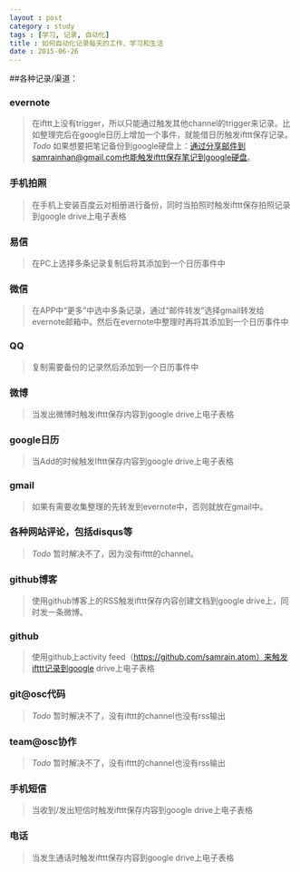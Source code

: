 ```yaml
---
layout : post
category : study
tags : [学习, 记录, 自动化]
title : 如何自动化记录每天的工作、学习和生活
date : 2015-06-26
---
```


##各种记录/渠道：

### evernote
> 在ifttt上没有trigger，所以只能通过触发其他channel的trigger来记录。比如整理完后在google日历上增加一个事件，就能借日历触发ifttt保存记录。
> $Todo$ 如果想要把笔记备份到google硬盘上：通过分享邮件到samrainhan@gmail.com也能触发ifttt保存笔记到google硬盘。

### 手机拍照
> 在手机上安装百度云对相册进行备份，同时当拍照时触发ifttt保存拍照记录到google drive上电子表格

### 易信
> 在PC上选择多条记录复制后将其添加到一个日历事件中

### 微信
> 在APP中“更多”中选中多条记录，通过“邮件转发”选择gmail转发给evernote邮箱中。然后在evernote中整理时再将其添加到一个日历事件中

### QQ
> 复制需要备份的记录然后添加到一个日历事件中

### 微博
> 当发出微博时触发ifttt保存内容到google drive上电子表格

### google日历
> 当Add的时候触发Ifttt保存内容到google drive上电子表格

### gmail
> 如果有需要收集整理的先转发到evernote中，否则就放在gmail中。

### 各种网站评论，包括disqus等
> $Todo$ 暂时解决不了，因为没有ifttt的channel。

### github博客
> 使用github博客上的RSS触发ifttt保存内容创建文档到google drive上，同时发一条微博。

### github
> 使用github上activity feed（https://github.com/samrain.atom）来触发ifttt记录到google drive上电子表格

### git@osc代码
> $Todo$ 暂时解决不了，没有ifttt的channel也没有rss输出

### team@osc协作
> $Todo$ 暂时解决不了，没有ifttt的channel也没有rss输出

### 手机短信
> 当收到/发出短信时触发ifttt保存内容到google drive上电子表格

### 电话
> 当发生通话时触发ifttt保存内容到google drive上电子表格

